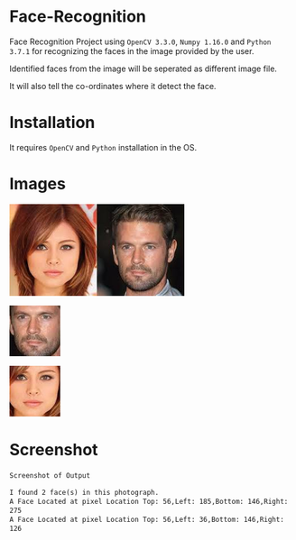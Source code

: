 # Face-Recognition

Face Recognition Project using `OpenCV 3.3.0`, `Numpy 1.16.0` and `Python 3.7.1` for recognizing the faces in the image provided by the user.

Identified faces from the image will be seperated as different image file.

It will also tell the co-ordinates where it detect the face.

# Installation

It requires ```OpenCV``` and ```Python``` installation in the OS. 


# Images

![img](https://github.com/Versatile-Vishal/Face-Recognition/blob/master/Img/stock_people.jpg)

![img](https://github.com/Versatile-Vishal/Face-Recognition/blob/master/Img/face-0.jpg)

![img](https://github.com/Versatile-Vishal/Face-Recognition/blob/master/Img/face-1.jpg)


# Screenshot
  
  ```Screenshot of Output```
  
```
I found 2 face(s) in this photograph.
A Face Located at pixel Location Top: 56,Left: 185,Bottom: 146,Right: 275
A Face Located at pixel Location Top: 56,Left: 36,Bottom: 146,Right: 126

```

